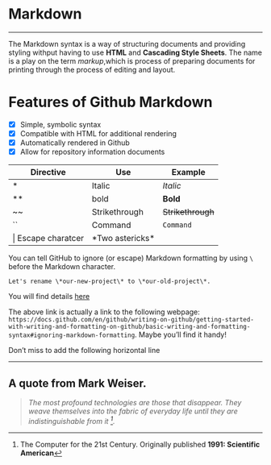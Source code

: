 # Markdown
___

The Markdown syntax is a way of structuring documents and providing styling withput having to use **HTML** and **Cascading Style Sheets**. The name is a play on the term *markup*,which is process of preparing documents for printing through the process of editing and layout.

# Features of Github  Markdown
-[x] Simple, symbolic syntax
-[x] Compatible with HTML for additional rendering
-[x] Automatically rendered in Github
-[x] Allow for repository information documents

Directive|Use | Example
---|---|---
*|Italic|*Italic*
**|bold|**Bold**
~~|Strikethrough|~~Strikethrough~~
``|Command|`Command`
\\| Escape charatcer| \*Two astericks\*

You can tell GitHub to ignore (or escape) Markdown formatting by using `\ ` before the Markdown character.

`Let's rename \*our-new-project\* to \*our-old-project\*.`

You will find details [here](https://docs.github.com/en/github/writing-on-github/getting-started-with-writing-and-formatting-on-github/basic-writing-and-formatting-syntax#ignoring-markdown-formatting)

The above link is actually a link to the following webpage: `https://docs.github.com/en/github/writing-on-github/getting-started-with-writing-and-formatting-on-github/basic-writing-and-formatting-syntax#ignoring-markdown-formatting`. Maybe you’ll find it handy!

Don’t miss to add the following horizontal line

___

## A quote from Mark Weiser.
> *The most profound technologies are those that disappear. They weave themselves into the fabric of everyday life until they are indistinguishable from it [^1].*

[^1]: The Computer for the 21st Century. Originally published **1991: Scientific American**






